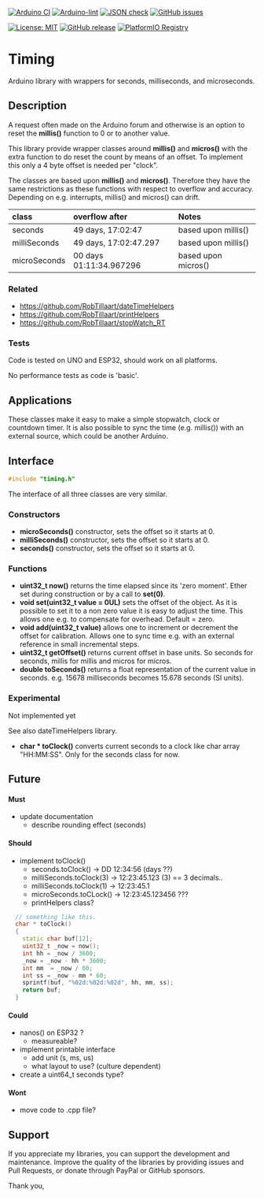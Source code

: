 
[![Arduino CI](https://github.com/RobTillaart/timing/workflows/Arduino%20CI/badge.svg)](https://github.com/marketplace/actions/arduino_ci)
[![Arduino-lint](https://github.com/RobTillaart/timing/actions/workflows/arduino-lint.yml/badge.svg)](https://github.com/RobTillaart/timing/actions/workflows/arduino-lint.yml)
[![JSON check](https://github.com/RobTillaart/timing/actions/workflows/jsoncheck.yml/badge.svg)](https://github.com/RobTillaart/timing/actions/workflows/jsoncheck.yml)
[![GitHub issues](https://img.shields.io/github/issues/RobTillaart/timing.svg)](https://github.com/RobTillaart/timing/issues)

[![License: MIT](https://img.shields.io/badge/license-MIT-green.svg)](https://github.com/RobTillaart/timing/blob/master/LICENSE)
[![GitHub release](https://img.shields.io/github/release/RobTillaart/timing.svg?maxAge=3600)](https://github.com/RobTillaart/timing/releases)
[![PlatformIO Registry](https://badges.registry.platformio.org/packages/robtillaart/library/timing.svg)](https://registry.platformio.org/libraries/robtillaart/timing)


# Timing

Arduino library with wrappers for seconds, milliseconds, and microseconds.


## Description

A request often made on the Arduino forum and otherwise is an option to reset
the **millis()** function to 0 or to another value.

This library provide wrapper classes around **millis()** and **micros()**
with the extra function to do reset the count by means of an offset.
To implement this only a 4 byte offset is needed per "clock".

The classes are based upon **millis()** and **micros()**.
Therefore they have the same restrictions as these functions with respect to
overflow and accuracy. Depending on e.g. interrupts, millis() and micros() can drift.


|  class         |  overflow after            |  Notes                |
|:---------------|:---------------------------|:----------------------|
|  seconds       |  49 days, 17:02:47         |  based upon millis()  |
|  milliSeconds  |  49 days, 17:02:47.297     |  based upon millis()  |
|  microSeconds  |  00 days  01:11:34.967296  |  based upon micros()  |


### Related

- https://github.com/RobTillaart/dateTimeHelpers
- https://github.com/RobTillaart/printHelpers
- https://github.com/RobTillaart/stopWatch_RT


### Tests

Code is tested on UNO and ESP32, should work on all platforms.

No performance tests as code is 'basic'.


## Applications

These classes make it easy to make a simple stopwatch, clock or countdown timer.
It is also possible to sync the time (e.g. millis()) with an external source,
which could be another Arduino.


## Interface

```cpp
#include "timing.h"
```

The interface of all three classes are very similar.

### Constructors

- **microSeconds()** constructor, sets the offset so it starts at 0.
- **milliSeconds()** constructor, sets the offset so it starts at 0.
- **seconds()** constructor, sets the offset so it starts at 0.

### Functions

- **uint32_t now()** returns the time elapsed since its 'zero moment'.
Ether set during construction or by a call to **set(0)**.
- **void set(uint32_t value = 0UL)** sets the offset of the object.
As it is possible to set it to a non zero value it is easy to adjust the time.
This allows one e.g. to compensate for overhead. Default = zero.
- **void add(uint32_t value)** allows one to increment or decrement the offset for calibration.
Allows one to sync time e.g. with an external reference in small incremental steps.
- **uint32_t getOffset()** returns current offset in base units.
So seconds for seconds, millis for millis and micros for micros.
- **double toSeconds()** returns a float representation of the current value in seconds.
e.g. 15678 milliseconds becomes 15.678 seconds (SI units).


### Experimental

Not implemented yet

See also dateTimeHelpers library.
 
- **char \* toClock()** converts current seconds to a clock like char array "HH:MM:SS".
Only for the seconds class for now.


## Future

#### Must

- update documentation
  - describe rounding effect (seconds)

#### Should

- implement toClock()
  - seconds.toClock() -> DD 12:34:56  (days ??)
  - milliSeconds.toClock(3) -> 12:23:45.123    (3) == 3 decimals..
  - milliSeconds.toClock(1) -> 12:23:45.1
  - microSeconds.toCLock()  -> 12:23:45.123456  ???
  - printHelpers class?


```cpp
  // something like this.
  char * toClock()
  {
    static char buf[12];
    uint32_t _now = now();
    int hh = _now / 3600;
    _now = _now - hh * 3600;
    int mm  = _now / 60;
    int ss = _now - mm * 60;
    sprintf(buf, "%02d:%02d:%02d", hh, mm, ss);
    return buf;
  }
```


#### Could

- nanos() on ESP32 ?
  - measureable?
- implement printable interface
  - add unit (s, ms, us)
  - what layout to use? (culture dependent)
- create a uint64_t seconds type?

#### Wont
- move code to .cpp file?


## Support

If you appreciate my libraries, you can support the development and maintenance.
Improve the quality of the libraries by providing issues and Pull Requests, or
donate through PayPal or GitHub sponsors.

Thank you,

